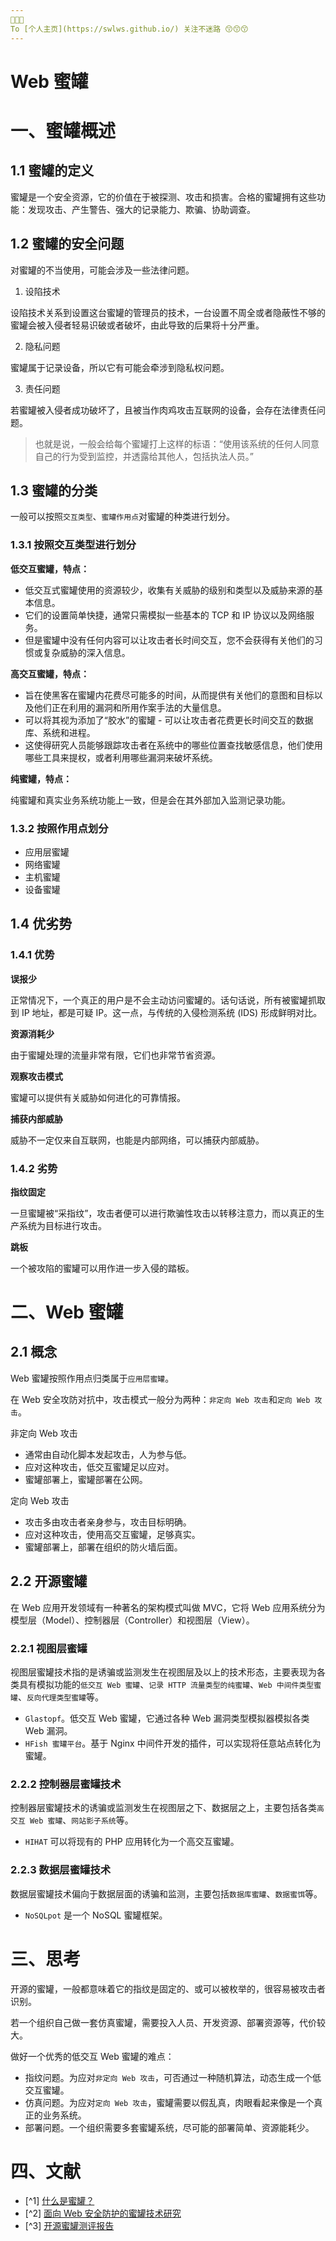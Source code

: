 ```yaml
---
🤩🤩🤩
To [个人主页](https://swlws.github.io/) 关注不迷路 😙😙😙
---
```


# Web 蜜罐

# 一、蜜罐概述

## 1.1 蜜罐的定义

蜜罐是一个安全资源，它的价值在于被探测、攻击和损害。合格的蜜罐拥有这些功能：发现攻击、产生警告、强大的记录能力、欺骗、协助调查。

## 1.2 蜜罐的安全问题

对蜜罐的不当使用，可能会涉及一些法律问题。

1. 设陷技术

设陷技术关系到设置这台蜜罐的管理员的技术，一台设置不周全或者隐蔽性不够的蜜罐会被入侵者轻易识破或者破坏，由此导致的后果将十分严重。

2. 隐私问题

蜜罐属于记录设备，所以它有可能会牵涉到隐私权问题。

3. 责任问题

若蜜罐被入侵者成功破坏了，且被当作肉鸡攻击互联网的设备，会存在法律责任问题。

> 也就是说，一般会给每个蜜罐打上这样的标语：“使用该系统的任何人同意自己的行为受到监控，并透露给其他人，包括执法人员。”

## 1.3 蜜罐的分类

一般可以按照`交互类型`、`蜜罐作用点`对蜜罐的种类进行划分。

### 1.3.1 按照交互类型进行划分

**低交互蜜罐，特点：**

- 低交互式蜜罐使用的资源较少，收集有关威胁的级别和类型以及威胁来源的基本信息。
- 它们的设置简单快捷，通常只需模拟一些基本的 TCP 和 IP 协议以及网络服务。
- 但是蜜罐中没有任何内容可以让攻击者长时间交互，您不会获得有关他们的习惯或复杂威胁的深入信息。

**高交互蜜罐，特点：**

- 旨在使黑客在蜜罐内花费尽可能多的时间，从而提供有关他们的意图和目标以及他们正在利用的漏洞和所用作案手法的大量信息。
- 可以将其视为添加了“胶水”的蜜罐 - 可以让攻击者花费更长时间交互的数据库、系统和进程。
- 这使得研究人员能够跟踪攻击者在系统中的哪些位置查找敏感信息，他们使用哪些工具来提权，或者利用哪些漏洞来破坏系统。

**纯蜜罐，特点：**

纯蜜罐和真实业务系统功能上一致，但是会在其外部加入监测记录功能。

### 1.3.2 按照作用点划分

- 应用层蜜罐
- 网络蜜罐
- 主机蜜罐
- 设备蜜罐

## 1.4 优劣势

### 1.4.1 优势

**误报少**

正常情况下，一个真正的用户是不会主动访问蜜罐的。话句话说，所有被蜜罐抓取到 IP 地址，都是可疑 IP。这一点，与传统的入侵检测系统 (IDS) 形成鲜明对比。

**资源消耗少**

由于蜜罐处理的流量非常有限，它们也非常节省资源。

**观察攻击模式**

蜜罐可以提供有关威胁如何进化的可靠情报。

**捕获内部威胁**

威胁不一定仅来自互联网，也能是内部网络，可以捕获内部威胁。

### 1.4.2 劣势

**指纹固定**

一旦蜜罐被“采指纹”，攻击者便可以进行欺骗性攻击以转移注意力，而以真正的生产系统为目标进行攻击。

**跳板**

一个被攻陷的蜜罐可以用作进一步入侵的踏板。

# 二、Web 蜜罐

## 2.1 概念

Web 蜜罐按照作用点归类属于`应用层蜜罐`。

在 Web 安全攻防对抗中，攻击模式一般分为两种：`非定向 Web 攻击`和`定向 Web 攻击`。

非定向 Web 攻击

- 通常由自动化脚本发起攻击，人为参与低。
- 应对这种攻击，低交互蜜罐足以应对。
- 蜜罐部署上，蜜罐部署在公网。

定向 Web 攻击

- 攻击多由攻击者亲身参与，攻击目标明确。
- 应对这种攻击，使用高交互蜜罐，足够真实。
- 蜜罐部署上，部署在组织的防火墙后面。

## 2.2 开源蜜罐

在 Web 应用开发领域有一种著名的架构模式叫做 MVC，它将 Web 应用系统分为模型层（Model）、控制器层（Controller）和视图层（View）。

### 2.2.1 视图层蜜罐

视图层蜜罐技术指的是诱骗或监测发生在视图层及以上的技术形态，主要表现为各类具有模拟功能的`低交互 Web 蜜罐`、`记录 HTTP 流量类型的纯蜜罐`、`Web 中间件类型蜜罐`、`反向代理类型蜜罐`等。

- `Glastopf`。低交互 Web 蜜罐，它通过各种 Web 漏洞类型模拟器模拟各类 Web 漏洞。
- `HFish 蜜罐平台`。基于 Nginx 中间件开发的插件，可以实现将任意站点转化为蜜罐。

### 2.2.2 控制器层蜜罐技术

控制器层蜜罐技术的诱骗或监测发生在视图层之下、数据层之上，主要包括各类`高交互 Web 蜜罐`、`网站影子系统`等。

- `HIHAT` 可以将现有的 PHP 应用转化为一个高交互蜜罐。

### 2.2.3 数据层蜜罐技术

数据层蜜罐技术偏向于数据层面的诱骗和监测，主要包括`数据库蜜罐`、`数据蜜饵`等。

- `NoSQLpot` 是一个 NoSQL 蜜罐框架。

# 三、思考

开源的蜜罐，一般都意味着它的指纹是固定的、或可以被枚举的，很容易被攻击者识别。

若一个组织自己做一套仿真蜜罐，需要投入人员、开发资源、部署资源等，代价较大。

做好一个优秀的低交互 Web 蜜罐的难点：

- 指纹问题。为应对`非定向 Web 攻击`，可否通过一种随机算法，动态生成一个低交互蜜罐。
- 仿真问题。为应对`定向 Web 攻击`，蜜罐需要以假乱真，肉眼看起来像是一个真正的业务系统。
- 部署问题。一个组织需要多套蜜罐系统，尽可能的部署简单、资源能耗少。

# 四、文献

- [^1] [什么是蜜罐？](https://www.kaspersky.com.cn/resource-center/threats/what-is-a-honeypot)
- [^2] [面向 Web 安全防护的蜜罐技术研究](https://www.gjbmj.gov.cn/n1/2022/0209/c411145-32348745.html)
- [^3] [开源蜜罐测评报告](https://www.freebuf.com/articles/paper/207739.html)
